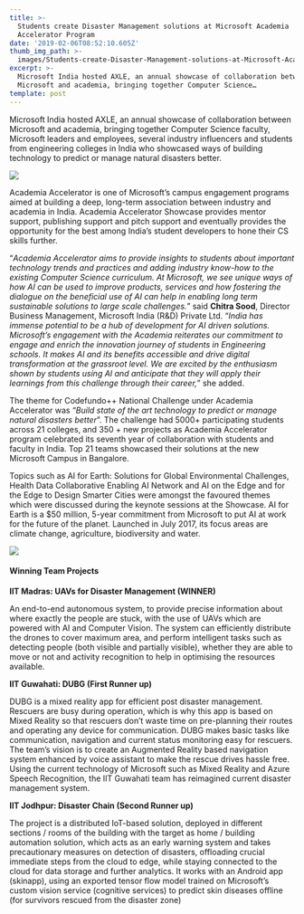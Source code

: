 ```yaml
---
title: >-
  Students create Disaster Management solutions at Microsoft Academia
  Accelerator Program
date: '2019-02-06T08:52:10.605Z'
thumb_img_path: >-
  images/Students-create-Disaster-Management-solutions-at-Microsoft-Academia-Accelerator-Program/1*Qw6WJvnBbO1vuHTNkH2HJw.jpeg
excerpt: >-
  Microsoft India hosted AXLE, an annual showcase of collaboration between
  Microsoft and academia, bringing together Computer Science…
template: post
---
```

Microsoft India hosted AXLE, an annual showcase of collaboration between Microsoft and academia, bringing together Computer Science faculty, Microsoft leaders and employees, several industry influencers and students from engineering colleges in India who showcased ways of building technology to predict or manage natural disasters better.

![](/images/Students-create-Disaster-Management-solutions-at-Microsoft-Academia-Accelerator-Program/1*Qw6WJvnBbO1vuHTNkH2HJw.jpeg)

Academia Accelerator is one of Microsoft’s campus engagement programs aimed at building a deep, long-term association between industry and academia in India. Academia Accelerator Showcase provides mentor support, publishing support and pitch support and eventually provides the opportunity for the best among India’s student developers to hone their CS skills further.

“*Academia Accelerator aims to provide insights to students about important technology trends and practices and adding industry know-how to the existing Computer Science curriculum. At Microsoft, we see unique ways of how AI can be used to improve products, services and how fostering the dialogue on the beneficial use of AI can help in enabling long term sustainable solutions to large scale challenges.*” said **Chitra Sood**, Director Business Management, Microsoft India (R&D) Private Ltd. “*India has immense potential to be a hub of development for AI driven solutions. Microsoft’s engagement with the Academia reiterates our commitment to engage and enrich the innovation journey of students in Engineering schools. It makes AI and its benefits accessible and drive digital transformation at the grassroot level. We are excited by the enthusiasm shown by students using AI and anticipate that they will apply their learnings from this challenge through their career,*” she added.

The theme for Codefundo++ National Challenge under Academia Accelerator was “*Build state of the art technology to predict or manage natural disasters better*”. The challenge had 5000+ participating students across 21 colleges, and 350 + new projects as Academia Accelerator program celebrated its seventh year of collaboration with students and faculty in India. Top 21 teams showcased their solutions at the new Microsoft Campus in Bangalore.

Topics such as AI for Earth: Solutions for Global Environmental Challenges, Health Data Collaborative Enabling AI Network and AI on the Edge and for the Edge to Design Smarter Cities were amongst the favoured themes which were discussed during the keynote sessions at the Showcase. AI for Earth is a $50 million, 5-year commitment from Microsoft to put AI at work for the future of the planet. Launched in July 2017, its focus areas are climate change, agriculture, biodiversity and water.

![](/images/Students-create-Disaster-Management-solutions-at-Microsoft-Academia-Accelerator-Program/1*RDj0TQIRHSSShO3lxuREGg.jpeg)

#### Winning Team Projects

**IIT Madras: UAVs for Disaster Management (WINNER)**

An end-to-end autonomous system, to provide precise information about where exactly the people are stuck, with the use of UAVs which are powered with AI and Computer Vision. The system can efficiently distribute the drones to cover maximum area, and perform intelligent tasks such as detecting people (both visible and partially visible), whether they are able to move or not and activity recognition to help in optimising the resources available.

**IIT Guwahati: DUBG (First Runner up)**

DUBG is a mixed reality app for efficient post disaster management. Rescuers are busy during operation, which is why this app is based on Mixed Reality so that rescuers don’t waste time on pre-planning their routes and operating any device for communication. DUBG makes basic tasks like communication, navigation and current status monitoring easy for rescuers. The team’s vision is to create an Augmented Reality based navigation system enhanced by voice assistant to make the rescue drives hassle free. Using the current technology of Microsoft such as Mixed Reality and Azure Speech Recognition, the IIT Guwahati team has reimagined current disaster management system.

**IIT Jodhpur: Disaster Chain (Second Runner up)**

The project is a distributed IoT-based solution, deployed in different sections / rooms of the building with the target as home / building automation solution, which acts as an early warning system and takes precautionary measures on detection of disasters, offloading crucial immediate steps from the cloud to edge, while staying connected to the cloud for data storage and further analytics. It works with an Android app (skinapp), using an exported tensor flow model trained on Microsoft’s custom vision service (cognitive services) to predict skin diseases offline (for survivors rescued from the disaster zone)
